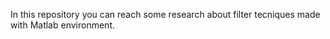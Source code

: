 In this repository you can reach some research about filter tecniques made with Matlab environment. 

